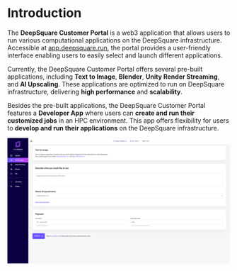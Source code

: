 # Introduction

The **DeepSquare Customer Portal** is a web3 application that allows users to run various computational applications on the DeepSquare infrastructure. Accessible at [app.deepsquare.run](https://app.deepsquare.run), the portal provides a user-friendly interface enabling users to easily select and launch different applications.

Currently, the DeepSquare Customer Portal offers several pre-built applications, including **Text to Image**, **Blender**, **Unity Render Streaming**, and **AI Upscaling**. These applications are optimized to run on DeepSquare infrastructure, delivering **high performance** and **scalability**.

Besides the pre-built applications, the DeepSquare Customer Portal features a **Developer App** where users can **create and run their customized jobs** in an HPC environment. This app offers flexibility for users to **develop and run their applications** on the DeepSquare infrastructure.

![image-portal-overview.png](./introduction.assets/image-portal-overview.png)
